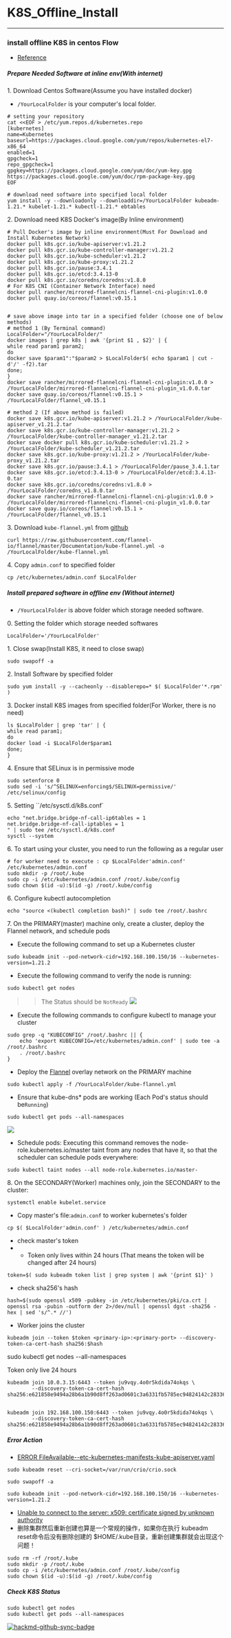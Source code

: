 # K8S_Offline_Install
-----
### install offline K8S in centos Flow

* [Reference](https://docs.genesys.com/Documentation/GCXI/latest/Dep/DockerOffline)

##### Prepare Needed Software at inline env(With internet)

1\. Download Centos Software(Assume you have installed docker)

* `/YourLocalFolder` is your computer's local folder.

```
# setting your repository
cat <<EOF > /etc/yum.repos.d/kubernetes.repo
[kubernetes]
name=Kubernetes
baseurl=https://packages.cloud.google.com/yum/repos/kubernetes-el7-x86_64
enabled=1
gpgcheck=1
repo_gpgcheck=1
gpgkey=https://packages.cloud.google.com/yum/doc/yum-key.gpg https://packages.cloud.google.com/yum/doc/rpm-package-key.gpg
EOF

# download need software into specified local folder
yum install -y --downloadonly --downloaddir=/YourLocalFolder kubeadm-1.21.* kubelet-1.21.* kubectl-1.21.* ebtables
```

2\. Download need K8S Docker's image(By Inline environment)
```
# Pull Docker's image by inline environment(Must For Download and Install Kubernetes Network)
docker pull k8s.gcr.io/kube-apiserver:v1.21.2 
docker pull k8s.gcr.io/kube-controller-manager:v1.21.2 
docker pull k8s.gcr.io/kube-scheduler:v1.21.2
docker pull k8s.gcr.io/kube-proxy:v1.21.2
docker pull k8s.gcr.io/pause:3.4.1
docker pull k8s.gcr.io/etcd:3.4.13-0
docker pull k8s.gcr.io/coredns/coredns:v1.8.0
# For K8S CNI (Container Network Interface) need
docker pull rancher/mirrored-flannelcni-flannel-cni-plugin:v1.0.0
docker pull quay.io/coreos/flannel:v0.15.1


# save above image into tar in a specified folder (choose one of below methods)
# method 1 (By Terminal command)
LocalFolder="/YourLocalFolder/"
docker images | grep k8s | awk '{print $1 , $2}' | { 
while read param1 param2;
do
docker save $param1":"$param2 > $LocalFolder$( echo $param1 | cut -d'/' -f2).tar
done;
}
docker save rancher/mirrored-flannelcni-flannel-cni-plugin:v1.0.0 > /YourLocalFolder/mirrored-flannelcni-flannel-cni-plugin_v1.0.0.tar
docker save quay.io/coreos/flannel:v0.15.1 > /YourLocalFolder/flannel_v0.15.1

# method 2 (If above method is failed)
docker save k8s.gcr.io/kube-apiserver:v1.21.2 > /YourLocalFolder/kube-apiserver_v1.21.2.tar
docker save k8s.gcr.io/kube-controller-manager:v1.21.2 > /YourLocalFolder/kube-controller-manager_v1.21.2.tar
docker save docker pull k8s.gcr.io/kube-scheduler:v1.21.2 > /YourLocalFolder/kube-scheduler_v1.21.2.tar
docker save k8s.gcr.io/kube-proxy:v1.21.2 > /YourLocalFolder/kube-proxy_v1.21.2.tar
docker save k8s.gcr.io/pause:3.4.1 > /YourLocalFolder/pause_3.4.1.tar
docker save k8s.gcr.io/etcd:3.4.13-0 > /YourLocalFolder/etcd:3.4.13-0.tar
docker save k8s.gcr.io/coredns/coredns:v1.8.0 > /YourLocalFolder/coredns_v1.8.0.tar
docker save rancher/mirrored-flannelcni-flannel-cni-plugin:v1.0.0 > /YourLocalFolder/mirrored-flannelcni-flannel-cni-plugin_v1.0.0.tar
docker save quay.io/coreos/flannel:v0.15.1 > /YourLocalFolder/flannel_v0.15.1
```

3\. Download `kube-flannel.yml` from [github](https://github.com/flannel-io/flannel)
```
curl https://raw.githubusercontent.com/flannel-io/flannel/master/Documentation/kube-flannel.yml -o /YourLocalFolder/kube-flannel.yml
```
4\. Copy `admin.conf` to specified folder
```
cp /etc/kubernetes/admin.conf $LocalFolder
```

##### Install prepared software in offline env (Without internet)

* `/YourLocalFolder` is above folder which storage needed software.

0\. Setting the folder which storage needed softwares
```
LocalFolder='/YourLocalFolder' 
```

1\. Close swap(Install K8S, it need to close swap)
```
sudo swapoff -a
```

2\. Install Software by specified folder
```
sudo yum install -y --cacheonly --disablerepo=* $( $LocalFolder'*.rpm' )
```

3\. Docker install K8S images from specified folder(For Worker, there is no need)
```
ls $LocalFolder | grep 'tar' | { 
while read param1;
do
docker load -i $LocalFolder$param1
done;
}
```

4\. Ensure that SELinux is in permissive mode 
```
sudo setenforce 0
sudo sed -i 's/^SELINUX=enforcing$/SELINUX=permissive/' /etc/selinux/config
```

5\. Setting ``/etc/sysctl.d/k8s.conf`
```
echo "net.bridge.bridge-nf-call-ip6tables = 1
net.bridge.bridge-nf-call-iptables = 1
" | sudo tee /etc/sysctl.d/k8s.conf
sysctl --system
```

6\. To start using your cluster, you need to run the following as a regular user
```
# for worker need to execute : cp $LocalFolder'admin.conf' /etc/kubernetes/admin.conf 
sudo mkdir -p /root/.kube
sudo cp -i /etc/kubernetes/admin.conf /root/.kube/config
sudo chown $(id -u):$(id -g) /root/.kube/config
```

6\. Configure kubectl autocompletion
```
echo "source <(kubectl completion bash)" | sudo tee /root/.bashrc
```

7\. On the PRIMARY(master) machine only, create a cluster, deploy the Flannel network, and schedule pods
* Execute the following command to set up a Kubernetes cluster 
```
sudo kubeadm init --pod-network-cidr=192.168.100.150/16 --kubernetes-version=1.21.2
```
* Execute the following command to verify the node is running:
```
sudo kubectl get nodes
```
>> The Status should be `NotReady`
![](https://i.imgur.com/3CkNUtJ.png)

* Execute the following commands to configure kubectl to manage your cluster
```
sudo grep -q "KUBECONFIG" /root/.bashrc || {
    echo 'export KUBECONFIG=/etc/kubernetes/admin.conf' | sudo tee -a /root/.bashrc
    . /root/.bashrc
}
```

* Deploy the [Flannel](https://github.com/flannel-io/flannel/blob/master/Documentation/kube-flannel.yml) overlay network on the PRIMARY machine
```
sudo kubectl apply -f /YourLocalFolder/kube-flannel.yml
```

* Ensure that kube-dns* pods are working (Each Pod's status should be`Running`)
```
sudo kubectl get pods --all-namespaces
```
![](https://i.imgur.com/EqHzhe5.png)

* Schedule pods:  Executing this command removes the node-role.kubernetes.io/master taint from any nodes that have it, so that the scheduler can schedule pods everywhere:
```
sudo kubectl taint nodes --all node-role.kubernetes.io/master-
```
   
8\. On the SECONDARY(Worker) machines only, join the SECONDARY to the cluster:

```
systemctl enable kubelet.service
```

* Copy master's file:`admin.conf` to worker kubernetes's folder
```
cp $( $LocalFolder'admin.conf' ) /etc/kubernetes/admin.conf 
```

* check master's token
* * Token only lives within 24 hours (That means the token will be changed after 24 hours)
```
token=$( sudo kubeadm token list | grep system | awk '{print $1}' )
```
* check sha256's hash
```
hash=$(sudo openssl x509 -pubkey -in /etc/kubernetes/pki/ca.crt | openssl rsa -pubin -outform der 2>/dev/null | openssl dgst -sha256 -hex | sed 's/^.* //')
```

* Worker joins the cluster
```
kubeadm join --token $token <primary-ip>:<primary-port> --discovery-token-ca-cert-hash sha256:$hash
```


sudo kubectl get nodes --all-namespaces


Token only live 24 hours
```
kubeadm join 10.0.3.15:6443 --token ju9vqy.4o0r5kdida74okqs \
        --discovery-token-ca-cert-hash sha256:e621858e9494a28b6a1b90d8ff263ad0601c3a6331fb5785ec94824142c28336
        
        
kubeadm join 192.168.100.150:6443 --token ju9vqy.4o0r5kdida74okqs \
        --discovery-token-ca-cert-hash sha256:e621858e9494a28b6a1b90d8ff263ad0601c3a6331fb5785ec94824142c28336        
```

##### Error Action
* [ERROR FileAvailable--etc-kubernetes-manifests-kube-apiserver.yaml](https://tree.rocks/kubernetes-with-multi-server-node-setup-on-ubuntu-server-280066e6b106)
```
sudo kubeadm reset --cri-socket=/var/run/crio/crio.sock

sudo swapoff -a

sudo kubeadm init --pod-network-cidr=192.168.100.150/16 --kubernetes-version=1.21.2
```

* [Unable to connect to the server: x509: certificate signed by unknown authority](https://blog.csdn.net/woay2008/article/details/93250137)
* 删除集群然后重新创建也算是一个常规的操作，如果你在执行 kubeadm reset命令后没有删除创建的 $HOME/.kube目录，重新创建集群就会出现这个问题！
```
sudo rm -rf /root/.kube
sudo mkdir -p /root/.kube
sudo cp -i /etc/kubernetes/admin.conf /root/.kube/config
sudo chown $(id -u):$(id -g) /root/.kube/config
```

##### Check K8S Status
```
sudo kubectl get nodes
sudo kubectl get pods --all-namespaces
```

[![hackmd-github-sync-badge](https://hackmd.io/IY5xpzk2Tfa6t42OujNhIQ/badge)](https://hackmd.io/IY5xpzk2Tfa6t42OujNhIQ)
